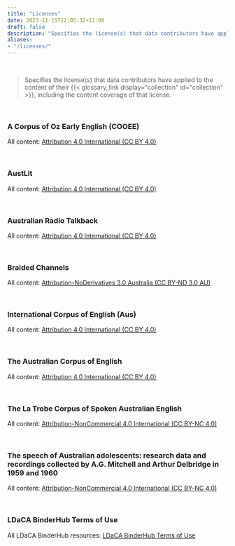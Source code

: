 ```yaml
---
title: "Licenses"
date: 2023-11-15T12:05:32+11:00
draft: false
description: "Specifies the license(s) that data contributors have applied to the content of their collection, including the content coverage of that license."
aliases: 
- "/licenses/"
---
```


<br>

> Specifies the license(s) that data contributors have applied to the content of their {{< glossary_link display="collection" id="collection" >}}, including the content coverage of that license.

<br>

### A Corpus of Oz Early English (COOEE)

All content: [Attribution 4.0 International (CC BY 4.0)](https://creativecommons.org/licenses/by/4.0/)

<br>

### AustLit

All content: [Attribution 4.0 International (CC BY 4.0)](https://creativecommons.org/licenses/by/4.0/)

<br>

### Australian Radio Talkback

All content: [Attribution 4.0 International (CC BY 4.0)](https://creativecommons.org/licenses/by/4.0/)

<br>

### Braided Channels

All content: [Attribution-NoDerivatives 3.0 Australia (CC BY-ND 3.0 AU)](https://creativecommons.org/licenses/by-nd/3.0/au/)

<br>

### International Corpus of English (Aus)

All content: [Attribution 4.0 International (CC BY 4.0)](https://creativecommons.org/licenses/by/4.0/)

<br>

### The Australian Corpus of English

All content: [Attribution 4.0 International (CC BY 4.0)](https://creativecommons.org/licenses/by/4.0/)

<br>

### The La Trobe Corpus of Spoken Australian English

All content: [Attribution-NonCommercial 4.0 International (CC BY-NC 4.0)](https://creativecommons.org/licenses/by-nc/4.0/)

<br>

### The speech of Australian adolescents: research data and recordings collected by A.G. Mitchell and Arthur Delbridge in 1959 and 1960

All content: [Attribution-NonCommercial 4.0 International (CC BY-NC 4.0)](https://creativecommons.org/licenses/by-nc/4.0/)

<br>

### LDaCA BinderHub Terms of Use

All LDaCA BinderHub resources: [LDaCA BinderHub Terms of Use](https://www.ldaca.edu.au/resources/ldaca-resources/licenses/ldaca-binderhub/all/v1/)

<br>